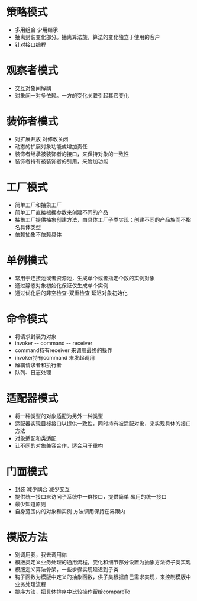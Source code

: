 # 策略模式
* 多用组合 少用继承
* 抽离封装变化部分。抽离算法族，算法的变化独立于使用的客户
* 针对接口编程

# 观察者模式
* 交互对象间解耦
* 对象间一对多依赖。一方的变化关联引起其它变化

# 装饰者模式
* 对扩展开放 对修改关闭
* 动态的扩展对象功能或增加责任
* 装饰者继承被装饰者的接口，来保持对象的一致性
* 装饰者持有被装饰者的引用，来附加功能

# 工厂模式
* 简单工厂和抽象工厂
* 简单工厂直接根据参数来创建不同的产品
* 抽象工厂提供抽象创建方法，由具体工厂子类实现；创建不同的产品族而不指名具体类型
* 依赖抽象不依赖具体

# 单例模式
* 常用于连接池或者资源池，生成单个或者指定个数的实例对象
* 通过静态对象初始化保证仅生成单个实例
* 通过优化后的非空检查-双重检查 延迟对象初始化

# 命令模式
* 将请求封装为对象
* invoker -- command -- receiver
* command持有receiver 来调用最终的操作
* invoker持有command 来发起调用
* 解耦请求者和执行者
* 队列、日志处理

# 适配器模式
* 将一种类型的对象适配为另外一种类型
* 适配器实现目标接口以提供一致性，同时持有被适配对象，来实现具体的接口方法
* 对象适配和类适配
* 让不同的对象兼容合作，适合用于重构

# 门面模式
* 封装 减少耦合 减少交互
* 提供统一接口来访问子系统中一群接口，提供简单 易用的统一接口
* 最少知道原则
* 自身范围内的对象和实例 方法调用保持在界限内

# 模版方法
* 别调用我，我去调用你
* 模版类定义业务处理的通用流程，变化和细节部分设置为抽象方法待子类实现
* 模版定义算法骨架，一些步骤实现延迟到子类
* 钩子函数为模版中定义的抽象函数，供子类根据自己需求实现，来控制模版中业务处理流程
* 排序方法，把具体排序中比较操作留给compareTo